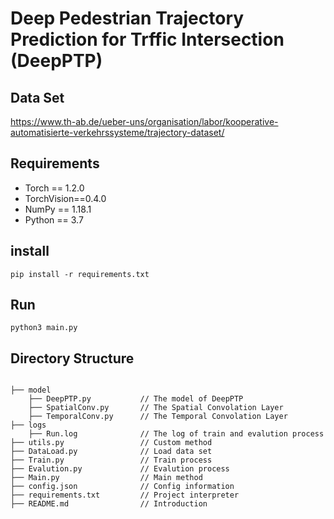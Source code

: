 # Deep Pedestrian Trajectory Prediction for Trffic Intersection (DeepPTP)

 ## Data Set
 https://www.th-ab.de/ueber-uns/organisation/labor/kooperative-automatisierte-verkehrssysteme/trajectory-dataset/
 ## Requirements
  
  * Torch == 1.2.0
  * TorchVision==0.4.0
  * NumPy == 1.18.1
  * Python == 3.7
  
 ## install
 `pip install -r requirements.txt`
 
 ## Run
 `python3 main.py`
 ## Directory Structure
 ~~~~

├── model            
     ├── DeepPTP.py           // The model of DeepPTP
     ├── SpatialConv.py       // The Spatial Convolation Layer
     ├── TemporalConv.py      // The Temporal Convolation Layer
├── logs            
     ├── Run.log              // The log of train and evalution process
├── utils.py                 // Custom method
├── DataLoad.py              // Load data set
├── Train.py                 // Train process
├── Evalution.py             // Evalution process
├── Main.py                  // Main method
├── config.json              // Config information
├── requirements.txt         // Project interpreter
├── README.md                // Introduction